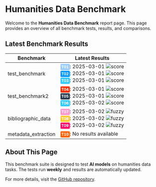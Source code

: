 
# Humanities Data Benchmark
Welcome to the **Humanities Data Benchmark** report page. This page provides an overview of all benchmark tests, 
results, and comparisons.

## Latest Benchmark Results

<script src="https://code.jquery.com/jquery-3.6.0.min.js"></script>
<link rel="stylesheet" href="https://cdn.datatables.net/1.13.6/css/jquery.dataTables.min.css">
<script src="https://cdn.datatables.net/1.13.6/js/jquery.dataTables.min.js"></script><style>
    /* Square styles */
    .test-rectangle {
        display: inline-block;
        height: 20px;
        border-radius: 3px;
        text-align: center;
        line-height: 20px;
        font-size: 10px;
        font-weight: regular;
        color: white;
        padding: 0 5px;
        white-space: nowrap;
        overflow: hidden;
        text-overflow: ellipsis;
    }
    .test-square {
        display: inline-block;
        width: 30px;
        height: 20px;
        border-radius: 3px;
        text-align: center;
        line-height: 20px;
        font-size: 12px;
        font-weight: bold;
        color: white;
    }
</style>
<table id="data-table" class="display">
  <thead><tr>
    <th>Benchmark</th>
    <th>Latest Results</th>

  </tr></thead>
  <tbody>
<tr>
    <td>test_benchmark</td>
    <td><a href='archive/2025-03-01/T01'><span class='test-square' style='background-color: #99ccff;'>T01</span></a>: 2025-03-01 <img src="https://img.shields.io/badge/score-niy-brightgreen" alt="score"><br><a href='archive/2025-03-01/T02'><span class='test-square' style='background-color: #0099ff;'>T02</span></a>: 2025-03-01 <img src="https://img.shields.io/badge/score-niy-brightgreen" alt="score"><br><a href='archive/2025-03-01/T03'><span class='test-square' style='background-color: #33ccff;'>T03</span></a>: 2025-03-01 <img src="https://img.shields.io/badge/score-niy-brightgreen" alt="score"><br></td>
</tr>
<tr>
    <td>test_benchmark2</td>
    <td><a href='archive/2025-03-01/T04'><span class='test-square' style='background-color: #ff3300;'>T04</span></a>: 2025-03-01 <img src="https://img.shields.io/badge/score-niy-brightgreen" alt="score"><br><a href='archive/2025-03-01/T05'><span class='test-square' style='background-color: #2c3e50;'>T05</span></a>: 2025-03-01 <img src="https://img.shields.io/badge/score-niy-brightgreen" alt="score"><br><a href='archive/2025-03-02/T06'><span class='test-square' style='background-color: #33ccff;'>T06</span></a>: 2025-03-02 <img src="https://img.shields.io/badge/score-niy-brightgreen" alt="score"><br></td>
</tr>
<tr>
    <td>bibliographic_data</td>
    <td><a href='archive/2025-03-02/T07'><span class='test-square' style='background-color: #ff99cc;'>T07</span></a>: 2025-03-02 <img src="https://img.shields.io/badge/fuzzy-0.6102080673748401-brightgreen" alt="fuzzy"><br><a href='archive/2025-03-02/T08'><span class='test-square' style='background-color: #ffcc33;'>T08</span></a>: 2025-03-02 <img src="https://img.shields.io/badge/fuzzy-0.0-brightgreen" alt="fuzzy"><br><a href='archive/2025-03-02/T09'><span class='test-square' style='background-color: #ff0066;'>T09</span></a>: 2025-03-02 <img src="https://img.shields.io/badge/fuzzy-0.0-brightgreen" alt="fuzzy"><br></td>
</tr>
<tr>
    <td>metadata_extraction</td>
    <td><span class='test-square' style='background-color: #ff6600;'>T10</span>: No results available<br></td>
</tr>

  </tbody>
</table>

<script>
  $(document).ready(function() {
    $('#data-table').DataTable({
      "paging": true,
      "searching": true,
      "ordering": true,
      "info": true,
      "lengthMenu": [[10, 20, -1], [10, 20, "All"]],
    });
  });
</script>



## About This Page
This benchmark suite is designed to test **AI models** on humanities data tasks. The tests run **weekly** and 
results are automatically updated.

For more details, visit the [GitHub repository](https://github.com/RISE-UNIBAS/humanities_data_benchmark).